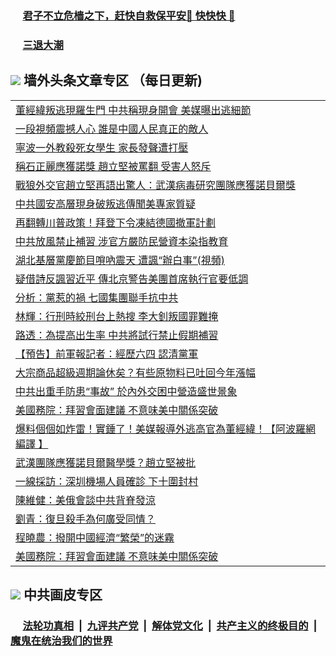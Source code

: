 
 ### &nbsp;&nbsp;&nbsp;&nbsp; [君子不立危樯之下，赶快自救保平安🍎 快快快 📩](https://github.com/pwgy/td/blob/master/README.md)

 ### &nbsp;&nbsp;&nbsp;&nbsp; [三退大潮](https://ww3.xkide.work/?key=zuuelqyfglsfjmgm&pin=65881581&ag=ogQuit&from=pw2) 

## <img src="https://img.icons8.com/cute-clipart/2x/circled-right.png"> 墙外头条文章专区 （每日更新)

<Table>
<tr><td colspan="2" align="left"><a href="https://wwc.cheuw.work/?ag=c1448700&key=kkpnxqzglkxtwqzb&from=pw2">董經緯叛逃現羅生門 中共稱現身開會 美媒曝出逃細節
</a></td></tr>
<tr><td colspan="2" align="left"><a href="https://wwc.cheuw.work/?ag=c1448718&key=kkpnxqzglkxtwqzb&from=pw2">一段視頻震撼人心  誰是中國人民真正的敵人
</a></td></tr>
<tr><td colspan="2" align="left"><a href="https://wwc.cheuw.work/?ag=c1448696&key=kkpnxqzglkxtwqzb&from=pw2">寧波一外教殺死女學生 家長發聲遭打壓
</a></td></tr>
<tr><td colspan="2" align="left"><a href="https://wwc.cheuw.work/?ag=c1448694&key=kkpnxqzglkxtwqzb&from=pw2">稱石正麗應獲諾獎 趙立堅被罵翻 受害人怒斥
</a></td></tr>
<tr><td colspan="2" align="left"><a href="https://wwc.cheuw.work/?ag=c1448678&key=kkpnxqzglkxtwqzb&from=pw2">戰狼外交官趙立堅再語出驚人：武漢病毒研究團隊應獲諾貝爾獎
</a></td></tr>
<tr><td colspan="2" align="left"><a href="https://wwc.cheuw.work/?ag=c1448716&key=kkpnxqzglkxtwqzb&from=pw2">中共國安高層現身破叛逃傳聞美專家質疑
</a></td></tr>
<tr><td colspan="2" align="left"><a href="https://wwc.cheuw.work/?ag=c1448719&key=kkpnxqzglkxtwqzb&from=pw2">再翻轉川普政策！拜登下令凍結德國撤軍計劃
</a></td></tr>
<tr><td colspan="2" align="left"><a href="https://wwc.cheuw.work/?ag=c1448607&key=kkpnxqzglkxtwqzb&from=pw2">中共放風禁止補習 涉官方嚴防民營資本染指教育
</a></td></tr>
<tr><td colspan="2" align="left"><a href="https://wwc.cheuw.work/?ag=c1448679&key=kkpnxqzglkxtwqzb&from=pw2">湖北基層黨慶節目嗩吶震天 遭諷“辦白事”(視頻)
</a></td></tr>
<tr><td colspan="2" align="left"><a href="https://wwc.cheuw.work/?ag=c1448631&key=kkpnxqzglkxtwqzb&from=pw2">疑借詩反諷習近平 傳北京警告美團首席執行官要低調
</a></td></tr>
<tr><td colspan="2" align="left"><a href="https://wwc.cheuw.work/?ag=c1448693&key=kkpnxqzglkxtwqzb&from=pw2">分析：黨惹的禍 七國集團聯手抗中共
</a></td></tr>
<tr><td colspan="2" align="left"><a href="https://wwc.cheuw.work/?ag=c1448708&key=kkpnxqzglkxtwqzb&from=pw2">林輝：行刑時絞刑台上熱搜 李大釗叛國罪難掩
</a></td></tr>
<tr><td colspan="2" align="left"><a href="https://wwc.cheuw.work/?ag=c1448699&key=kkpnxqzglkxtwqzb&from=pw2">路透：為提高出生率 中共將試行禁止假期補習
</a></td></tr>
<tr><td colspan="2" align="left"><a href="https://wwc.cheuw.work/?ag=c1448683&key=kkpnxqzglkxtwqzb&from=pw2">【預告】前軍報記者：經歷六四 認清黨軍
</a></td></tr>
<tr><td colspan="2" align="left"><a href="https://wwc.cheuw.work/?ag=c1448697&key=kkpnxqzglkxtwqzb&from=pw2">大宗商品超級週期論休矣？有些原物料已吐回今年漲幅
</a></td></tr>
<tr><td colspan="2" align="left"><a href="https://wwc.cheuw.work/?ag=c1448676&key=kkpnxqzglkxtwqzb&from=pw2">中共出重手防患“事故” 於內外交困中營造盛世景象
</a></td></tr>
<tr><td colspan="2" align="left"><a href="https://wwc.cheuw.work/?ag=c1448672&key=kkpnxqzglkxtwqzb&from=pw2">美國務院：拜習會面建議 不意味美中關係突破
</a></td></tr>
<tr><td colspan="2" align="left"><a href="https://wwc.cheuw.work/?ag=c1448711&key=kkpnxqzglkxtwqzb&from=pw2">爆料個個如炸雷！實錘了！美媒報導外逃高官為董經緯！【阿波羅網編譯 】
</a></td></tr>
<tr><td colspan="2" align="left"><a href="https://wwc.cheuw.work/?ag=c1448600&key=kkpnxqzglkxtwqzb&from=pw2">武漢團隊應獲諾貝爾醫學獎？趙立堅被批
</a></td></tr>
<tr><td colspan="2" align="left"><a href="https://wwc.cheuw.work/?ag=c1448673&key=kkpnxqzglkxtwqzb&from=pw2">一線採訪：深圳機場人員確診 下十圍封村
</a></td></tr>
<tr><td colspan="2" align="left"><a href="https://wwc.cheuw.work/?ag=c1448643&key=kkpnxqzglkxtwqzb&from=pw2">陳維健：美俄會談中共背脊發涼
</a></td></tr>
<tr><td colspan="2" align="left"><a href="https://wwc.cheuw.work/?ag=c1448645&key=kkpnxqzglkxtwqzb&from=pw2">劉青：復旦殺手為何廣受同情？
</a></td></tr>
<tr><td colspan="2" align="left"><a href="https://wwc.cheuw.work/?ag=c1448646&key=kkpnxqzglkxtwqzb&from=pw2">程曉農：撥開中國經濟“繁榮”的迷霧
</a></td></tr>
<tr><td colspan="2" align="left"><a href="https://wwc.cheuw.work/?ag=c1448604&key=kkpnxqzglkxtwqzb&from=pw2">美國務院：拜習會面建議 不意味美中關係突破
</a></td></tr>

 </Table>

 ## <img src="https://img.icons8.com/cute-clipart/2x/circled-right.png"> 中共画皮专区
 ### &nbsp;&nbsp;&nbsp;&nbsp; [法轮功真相](https://github.com/begood0513/basic/blob/master/README.md) &nbsp;|&nbsp; [九评共产党](https://github.com/begood0513/9ping.md/blob/master/README.md) &nbsp;|&nbsp; [解体党文化](https://github.com/begood0513/jtdwh.md/blob/master/README.md)   &nbsp;|&nbsp; [共产主义的终极目的](https://github.com/begood0513/gczydzjmd.md/blob/master/README.md) &nbsp;|&nbsp; [魔鬼在统治我们的世界](https://github.com/begood0513/gczydzjmd.md/blob/master/README.md) 
